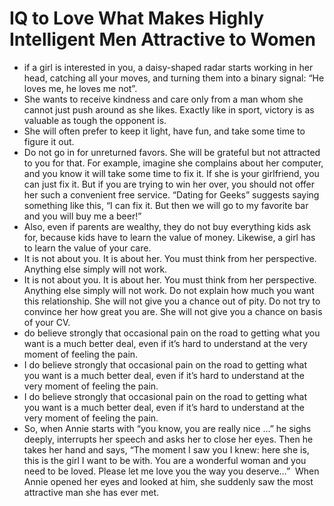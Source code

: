# IQ to Love What Makes Highly Intelligent Men Attractive to Women
- if a girl is interested in you, a daisy-shaped radar starts working in her head, catching all your moves, and turning them into a binary signal: “He loves me, he loves me not”.
- She wants to receive kindness and care only from a man whom she cannot just push around as she likes. Exactly like in sport, victory is as valuable as tough the opponent is.
- She will often prefer to keep it light, have fun, and take some time to figure it out.
- Do not go in for unreturned favors. She will be grateful but not attracted to you for that. For example, imagine she complains about her computer, and you know it will take some time to fix it. If she is your girlfriend, you can just fix it. But if you are trying to win her over, you should not offer her such a convenient free service. “Dating for Geeks” suggests saying something like this, “I can fix it. But then we will go to my favorite bar and you will buy me a beer!”
- Also, even if parents are wealthy, they do not buy everything kids ask for, because kids have to learn the value of money. Likewise, a girl has to learn the value of your care.
- It is not about you. It is about her. You must think from her perspective. Anything else simply will not work.
- It is not about you. It is about her. You must think from her perspective. Anything else simply will not work. Do not explain how much you want this relationship. She will not give you a chance out of pity. Do not try to convince her how great you are. She will not give you a chance on basis of your CV.
- do believe strongly that occasional pain on the road to getting what you want is a much better deal, even if it’s hard to understand at the very moment of feeling the pain.
- I do believe strongly that occasional pain on the road to getting what you want is a much better deal, even if it’s hard to understand at the very moment of feeling the pain.
- I do believe strongly that occasional pain on the road to getting what you want is a much better deal, even if it’s hard to understand at the very moment of feeling the pain.
- So, when Annie starts with “you know, you are really nice …” he sighs deeply, interrupts her speech and asks her to close her eyes. Then he takes her hand and says, “The moment I saw you I knew: here she is, this is the girl I want to be with. You are a wonderful woman and you need to be loved. Please let me love you the way you deserve…”  When Annie opened her eyes and looked at him, she suddenly saw the most attractive man she has ever met.
